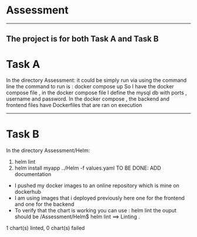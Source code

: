 # Assessment
--------------------------------------------------------------
The project is for both Task A and Task B
--------------------------------------------------------------
# Task A

In the directory Assessment:
it could be simply run via using the command line
the command to run is : docker compose up 
So I have the docker compose file , in the docker compose file I define the mysql db with ports , username and password.
In the docker compose , the backend and frontend files have Dockerfiles that are ran on execution

--------------------------------------------------------------
# Task B 

In the directory Assessment/Helm:
1. helm lint
2. helm install myapp ../Helm -f values.yaml 
TO BE DONE: ADD documentation
- I pushed my docker images to an online repository which is mine on dockerhub
- I am using images that i deployed previously here one for the frontend and one for the backend
- To verify that the chart is working you can use : helm lint
the ouput should be 
/Assessment/Helm$ helm lint
==> Linting .

1 chart(s) linted, 0 chart(s) failed

